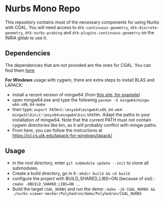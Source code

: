 # Nurbs Mono Repo
This repository contains most of the necessary components for using Nurbs with CGAL. You will need access to 
`dtk-continuous-geometry`, `dtk-discrete-geometry`, `dtk-nurbs-probing` and `dtk-plugins-continuous-geometry` on the INRIA gitlab to use it.
## Dependencies
The dependencies that are not provided are the ones for CGAL. You can find them [here](https://doc.cgal.org/latest/Manual/thirdparty.html)

**For Windows** usage with cygwin, there are extra steps to install BLAS and LAPACK:
 - install a recent version of mingw64 (from [this site, for example](http://mingw-w64.org/doku.php/download))
 - open mingw64.exe and type the following `pacman -S mingw64/mingw-w64-x86_64-make`
 - then type: `export PATH=C:\msys64\mingw64\x86_64-w64-mingw32\bin;C:\msys64\mingw64\bin;%PATH%`. Adapt the paths to your installation of mingw64. Note that the current PATH must not contain cygwin directories like bin, as it will probably conflict with mingw paths.
 - From here, you can follow the instructions at https://icl.cs.utk.edu/lapack-for-windows/lapack/
 
## Usage
 - In the root directory, enter `git submodule update --init` to clone all submodules.
 - Create a build directory, go in it : `mkdir build && cd build`
 - configure the project with BUILD_SHARED_LIBS=ON (because of sisl) : `cmake -DBUILD_SHARED_LIBS=ON ..`
 - Build the target `CGAL_NURBS` and run the demo : `make -j6 CGAL_NURBS && ./nurbs-viewer-mesher/Polyhedron/demo/Polyhedron/CGAL_NURBS`
